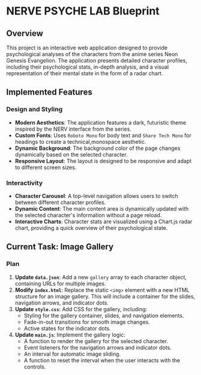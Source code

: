 
# NERVE PSYCHE LAB Blueprint

## Overview

This project is an interactive web application designed to provide psychological analyses of the characters from the anime series Neon Genesis Evangelion. The application presents detailed character profiles, including their psychological stats, in-depth analysis, and a visual representation of their mental state in the form of a radar chart.

## Implemented Features

### Design and Styling
- **Modern Aesthetics**: The application features a dark, futuristic theme inspired by the NERV interface from the series.
- **Custom Fonts**: Uses `Roboto Mono` for body text and `Share Tech Mono` for headings to create a technical,monospace aesthetic.
- **Dynamic Background**: The background color of the page changes dynamically based on the selected character.
- **Responsive Layout**: The layout is designed to be responsive and adapt to different screen sizes.

### Interactivity
- **Character Carousel**: A top-level navigation allows users to switch between different character profiles.
- **Dynamic Content**: The main content area is dynamically updated with the selected character's information without a page reload.
- **Interactive Charts**: Character stats are visualized using a Chart.js radar chart, providing a quick overview of their psychological state.

## Current Task: Image Gallery

### Plan
1.  **Update `data.json`**: Add a new `gallery` array to each character object, containing URLs for multiple images.
2.  **Modify `index.html`**: Replace the static `<img>` element with a new HTML structure for an image gallery. This will include a container for the slides, navigation arrows, and indicator dots.
3.  **Update `style.css`**: Add CSS for the gallery, including:
    -   Styling for the gallery container, slides, and navigation elements.
    -   Fade-in-out transitions for smooth image changes.
    -   Active states for the indicator dots.
4.  **Update `main.js`**: Implement the gallery logic:
    -   A function to render the gallery for the selected character.
    -   Event listeners for the navigation arrows and indicator dots.
    -   An interval for automatic image sliding.
    -   A function to reset the interval when the user interacts with the controls.
